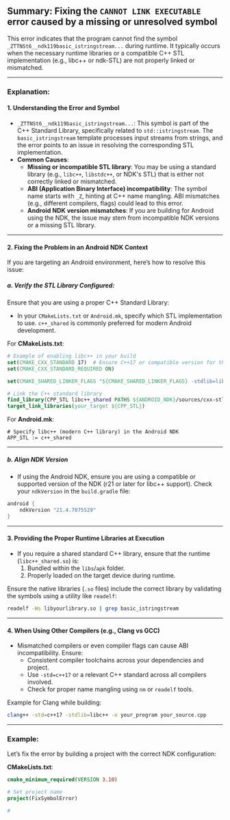 ## Summary: Fixing the `CANNOT LINK EXECUTABLE` error caused by a missing or unresolved symbol<br>
This error indicates that the program cannot find the symbol `_ZTTNSt6__ndk119basic_istringstream...` during runtime. It typically occurs when the necessary runtime libraries or a compatible C++ STL implementation (e.g., libc++ or ndk-STL) are not properly linked or mismatched.

---

### Explanation:

#### 1. **Understanding the Error and Symbol**  
   - `_ZTTNSt6__ndk119basic_istringstream...`: This symbol is part of the C++ Standard Library, specifically related to `std::istringstream`. The `basic_istringstream` template processes input streams from strings, and the error points to an issue in resolving the corresponding STL implementation.
   - **Common Causes**:
     - **Missing or incompatible STL library**: You may be using a standard library (e.g., `libc++`, `libstdc++`, or NDK's STL) that is either not correctly linked or mismatched.
     - **ABI (Application Binary Interface) incompatibility**: The symbol name starts with `_Z`, hinting at C++ name mangling. ABI mismatches (e.g., different compilers, flags) could lead to this error.
     - **Android NDK version mismatches**: If you are building for Android using the NDK, the issue may stem from incompatible NDK versions or a missing STL library.

---

#### 2. **Fixing the Problem in an Android NDK Context**

If you are targeting an Android environment, here’s how to resolve this issue:

##### a. **Verify the STL Library Configured**:
Ensure that you are using a proper C++ Standard Library:
- In your `CMakeLists.txt` or `Android.mk`, specify which STL implementation to use. `c++_shared` is commonly preferred for modern Android development.

For **CMakeLists.txt**:
```cmake
# Example of enabling libc++ in your build
set(CMAKE_CXX_STANDARD 17)  # Ensure C++17 or compatible version for the library
set(CMAKE_CXX_STANDARD_REQUIRED ON)

set(CMAKE_SHARED_LINKER_FLAGS "${CMAKE_SHARED_LINKER_FLAGS} -stdlib=libc++")

# Link the C++ standard library
find_library(CPP_STL libc++_shared PATHS ${ANDROID_NDK}/sources/cxx-stl/llvm-libc++/libs)
target_link_libraries(your_target ${CPP_STL})
```

For **Android.mk**:
```make
# Specify libc++ (modern C++ library) in the Android NDK
APP_STL := c++_shared
```

---

##### b. **Align NDK Version**
- If using the Android NDK, ensure you are using a compatible or supported version of the NDK (r21 or later for libc++ support). Check your `ndkVersion` in the `build.gradle` file:
```gradle
android {
    ndkVersion "21.4.7075529"
}
```

---

#### 3. **Providing the Proper Runtime Libraries at Execution**
- If you require a shared standard C++ library, ensure that the runtime (`libc++_shared.so`) is:
  1. Bundled within the `libs`/`apk` folder.
  2. Properly loaded on the target device during runtime.

Ensure the native libraries (`.so` files) include the correct library by validating the symbols using a utility like `readelf`:
```bash
readelf -Ws libyourlibrary.so | grep basic_istringstream
```

---

#### 4. **When Using Other Compilers (e.g., Clang vs GCC)**
- Mismatched compilers or even compiler flags can cause ABI incompatibility. Ensure:
  - Consistent compiler toolchains across your dependencies and project.
  - Use `-std=c++17` or a relevant C++ standard across all compilers involved.
  - Check for proper name mangling using `nm` or `readelf` tools.

Example for Clang while building:
```bash
clang++ -std=c++17 -stdlib=libc++ -o your_program your_source.cpp
```

---

### Example:

Let’s fix the error by building a project with the correct NDK configuration:

**CMakeLists.txt**:
```cmake
cmake_minimum_required(VERSION 3.10)

# Set project name
project(FixSymbolError)

#